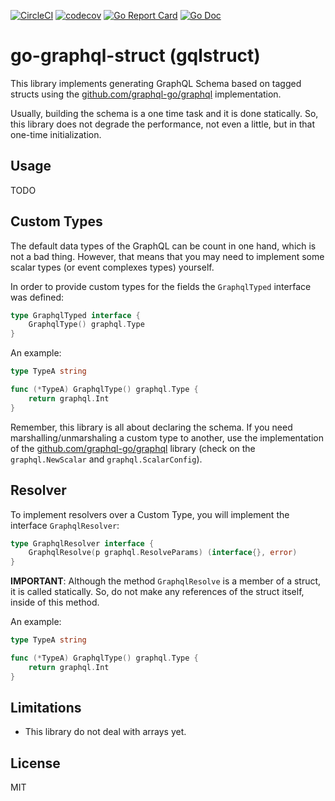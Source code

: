 [![CircleCI](https://circleci.com/gh/lab259/go-graphql-struct.svg?style=shield)](https://circleci.com/gh/lab259/go-graphql-struct)
[![codecov](https://codecov.io/gh/lab259/go-graphql-struct/branch/master/graph/badge.svg)](https://codecov.io/gh/lab259/go-graphql-struct)
[![Go Report Card](https://goreportcard.com/badge/github.com/lab259/go-graphql-struct)](https://goreportcard.com/report/github.com/lab259/go-graphql-struct)
[![Go Doc](https://img.shields.io/badge/godoc-reference-5272B4.svg?style=shield)](https://godoc.org/github.com/lab259/go-graphql-struct)

# go-graphql-struct (gqlstruct)

This library implements generating GraphQL Schema based on tagged
structs using the [github.com/graphql-go/graphql](https://github.com/graphql-go/graphql)
implementation.

Usually, building the schema is a one time task and it is done
statically. So, this library does not degrade the performance, not even
a little, but in that one-time initialization.

## Usage

TODO

## Custom Types

The default data types of the GraphQL can be count in one hand, which is
not a bad thing. However, that means that you may need to implement some
scalar types (or event complexes types) yourself.

In order to provide custom types for the fields the `GraphqlTyped`
interface was defined:

```go
type GraphqlTyped interface {
    GraphqlType() graphql.Type
}
```

An example:

```go
type TypeA string

func (*TypeA) GraphqlType() graphql.Type {
    return graphql.Int
}

```

Remember, this library is all about declaring the schema. If you need
marshalling/unmarshaling a custom type to another, use the implementation
of the [github.com/graphql-go/graphql](https://github.com/graphql-go/graphql)
library (check on the `graphql.NewScalar` and `graphql.ScalarConfig`).

## Resolver

To implement resolvers over a Custom Type, you will implement the
interface `GraphqlResolver`:

```go
type GraphqlResolver interface {
    GraphqlResolve(p graphql.ResolveParams) (interface{}, error)
}
```

**IMPORTANT**: Although the method `GraphqlResolve` is a member of a struct, it is
called statically. So, do not make any references of the struct itself,
inside of this method.

An example:

```go
type TypeA string

func (*TypeA) GraphqlType() graphql.Type {
    return graphql.Int
}
```

## Limitations

* This library do not deal with arrays yet.

## License

MIT
